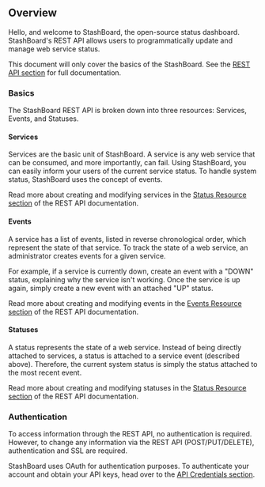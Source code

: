 ## Overview

Hello, and welcome to StashBoard, the open-source status dashboard. StashBoard's REST API allows users to programmatically update and manage web service status.

This document will only cover the basics of the StashBoard. See the [REST API section](/documentation/rest) for full documentation.

### Basics

The StashBoard REST API is broken down into three resources: Services, Events, and Statuses. 

#### Services

Services are the basic unit of StashBoard. A service is any web service that can be consumed, and more importantly, can fail. Using StashBoard, you can easily inform your users of the current service status. To handle system status, StashBoard uses the concept of events.

Read more about creating and modifying services in the [Status Resource section](/documentation/rest#status-list-resource) of the REST API documentation.

#### Events

A service has a list of events, listed in reverse chronological order, which represent the state of that service. To track the state of a web service, an administrator creates events for a given service.

For example, if a service is currently down, create an event with a "DOWN" status, explaining why the service isn't working. Once the service is up again, simply create a new event with an attached "UP" status. 

Read more about creating and modifying events in the [Events Resource section](/documentation/rest#events-list-resource) of the REST API documentation.

#### Statuses

A status represents the state of a web service. Instead of being directly attached to services, a status is attached to a service event (described above). Therefore, the current system status is simply the status attached to the most recent event. 

Read more about creating and modifying statuses in the [Status Resource section](/documentation/rest#status-list-resource) of the REST API documentation.

### Authentication

To access information through the REST API, no authentication is required. However, to change any information via the REST API (POST/PUT/DELETE), authentication and SSL are required.

StashBoard uses OAuth for authentication purposes. To authenticate your account and obtain your API keys, head over to the [API Credentials section](/documentation/credentials). 



